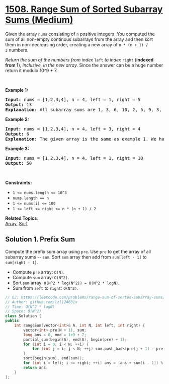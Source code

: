 # [1508. Range Sum of Sorted Subarray Sums (Medium)](https://leetcode.com/problems/range-sum-of-sorted-subarray-sums/)

<p>Given the array <code>nums</code> consisting of <code>n</code> positive integers. You computed the sum of all non-empty continous subarrays from&nbsp;the array and then sort them in non-decreasing order, creating a new array of <code>n * (n + 1) / 2</code>&nbsp;numbers.</p>

<p><em>Return the sum of the numbers from index </em><code>left</code><em> to index </em><code>right</code> (<strong>indexed from 1</strong>)<em>, inclusive, in the&nbsp;new array.&nbsp;</em>Since the answer can be a huge number return it modulo 10^9 + 7.</p>

<p>&nbsp;</p>
<p><strong>Example 1:</strong></p>

<pre><strong>Input:</strong> nums = [1,2,3,4], n = 4, left = 1, right = 5
<strong>Output:</strong> 13 
<strong>Explanation:</strong> All subarray sums are 1, 3, 6, 10, 2, 5, 9, 3, 7, 4. After sorting them in non-decreasing order we have the new array [1, 2, 3, 3, 4, 5, 6, 7, 9, 10]. The sum of the numbers from index le = 1 to ri = 5 is 1 + 2 + 3 + 3 + 4 = 13. 
</pre>

<p><strong>Example 2:</strong></p>

<pre><strong>Input:</strong> nums = [1,2,3,4], n = 4, left = 3, right = 4
<strong>Output:</strong> 6
<strong>Explanation:</strong> The given array is the same as example 1. We have the new array [1, 2, 3, 3, 4, 5, 6, 7, 9, 10]. The sum of the numbers from index le = 3 to ri = 4 is 3 + 3 = 6.
</pre>

<p><strong>Example 3:</strong></p>

<pre><strong>Input:</strong> nums = [1,2,3,4], n = 4, left = 1, right = 10
<strong>Output:</strong> 50
</pre>

<p>&nbsp;</p>
<p><strong>Constraints:</strong></p>

<ul>
	<li><code>1 &lt;= nums.length &lt;= 10^3</code></li>
	<li><code>nums.length == n</code></li>
	<li><code>1 &lt;= nums[i] &lt;= 100</code></li>
	<li><code>1 &lt;= left &lt;= right&nbsp;&lt;= n * (n + 1) / 2</code></li>
</ul>


**Related Topics**:  
[Array](https://leetcode.com/tag/array/), [Sort](https://leetcode.com/tag/sort/)

## Solution 1. Prefix Sum

Compute the prefix sum array using `pre`. Use `pre` to get the array of all subarray sums -- `sum`. Sort `sum` array then add from `sum[left - 1]` to `sum[right - 1]`.

* Compute `pre` array: `O(N)`.
* Compute `sum` array: `O(N^2)`.
* Sort `sum` array: `O(N^2 * log(N^2)) = O(N^2 * logN)`.
* Sum from `left` to `right`: `O(N^2)`.

```cpp
// OJ: https://leetcode.com/problems/range-sum-of-sorted-subarray-sums/
// Author: github.com/lzl124631x
// Time: O(N^2 * logN)
// Space: O(N^2)
class Solution {
public:
    int rangeSum(vector<int>& A, int N, int left, int right) {
        vector<int> pre(N + 1), sum;
        long ans = 0, mod = 1e9 + 7;
        partial_sum(begin(A), end(A), begin(pre) + 1);
        for (int i = 0; i < N; ++i) {
            for (int j = i; j < N; ++j) sum.push_back(pre[j + 1] - pre[i]);
        }
        sort(begin(sum), end(sum));
        for (int i = left; i <= right; ++i) ans = (ans + sum[i - 1]) % mod;
        return ans;
    }
};
```